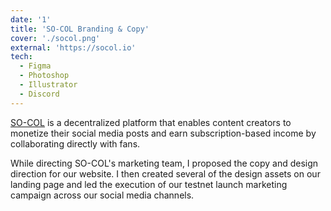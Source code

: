 ```yaml
---
date: '1'
title: 'SO-COL Branding & Copy'
cover: './socol.png'
external: 'https://socol.io'
tech:
  - Figma
  - Photoshop
  - Illustrator
  - Discord
---
```


[SO-COL](https://socol.io) is a decentralized platform that enables content creators to monetize their social media posts and earn subscription-based income by collaborating directly with fans.

While directing SO-COL's marketing team, I proposed the copy and design direction for our website. I then created several of the design assets on our landing page and led the execution of our testnet launch marketing campaign across our social media channels.
